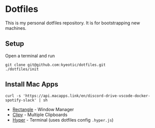 # Dotfiles

This is my personal dotfiles repository. It is for bootstrapping new machines.

## Setup

Open a terminal and run

```
git clone git@github.com:kyeotic/dotfiles.git
./dotfiles/init
```

## Install Mac Apps

```
curl -s 'https://api.macapps.link/en/discord-drive-vscode-docker-spotify-slack' | sh
```

* [Rectangle](https://rectangleapp.com/) - Window Manager
* [Clipy](https://github.com/Clipy/Clipy) - Multiple Clipboards
* [Hyper](https://hyper.is/) - Terminal (uses dotfiles config `.hyper.js`)
